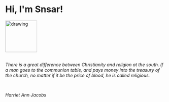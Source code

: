<h1>Hi, I'm Snsar!</h1> <img src="https://acegif.com/wp-content/uploads/2021/4fh5wi/pepefrg-21.gif" alt="drawing"  height = "100"/> <br> <br> <p><i>There is a great difference between Christianity and religion at the south. If a man goes to the communion table, and pays money into the treasury of the church, no matter if it be the price of blood, he is called religious.</i></p> <br> <p><i>Harriet Ann Jacobs</i></p>